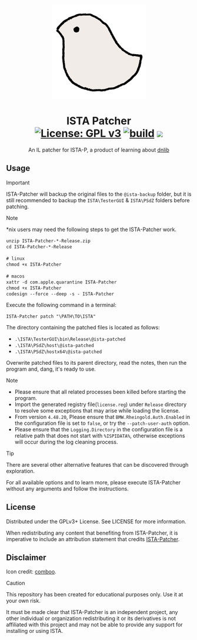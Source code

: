 <div align="center">
<img alt="LOGO" src="assets/patcher-icon.png" width="256" height="256" />

# ISTA Patcher <br/> [![License: GPL v3](https://img.shields.io/github/license/tautcony/ISTA-Patcher?style=flat-square)](https://www.gnu.org/licenses/gpl-3.0) [![build](https://img.shields.io/github/actions/workflow/status/tautcony/ISTA-Patcher/build.yml?style=flat-square)](https://github.com/tautcony/ISTA-Patcher/actions) [![](https://img.shields.io/github/downloads/tautcony/ISTA-Patcher/total.svg?style=flat-square)](https://github.com/tautcony/ISTA-Patcher/releases)

An IL patcher for ISTA-P, a product of learning about [dnlib](https://github.com/0xd4d/dnlib)

</div>

## Usage

> [!IMPORTANT]
> ISTA-Patcher will backup the original files to the `@ista-backup` folder, but it is still recommended to backup the `ISTA\TesterGUI` & `ISTA\PSdZ` folders before patching.

> [!NOTE]
> *nix users may need the following steps to get the ISTA-Patcher work.
> ```shell
> unzip ISTA-Patcher-*-Release.zip
> cd ISTA-Patcher-*-Release
> 
> # linux
> chmod +x ISTA-Patcher
> 
> # macos
> xattr -d com.apple.quarantine ISTA-Patcher
> chmod +x ISTA-Patcher
> codesign --force --deep -s - ISTA-Patcher
> ```

Execute the following command in a terminal:

```shell
ISTA-Patcher patch "\PATH\TO\ISTA"
```

The directory containing the patched files is located as follows:
- `.\ISTA\TesterGUI\bin\Release\@ista-patched`
- `.\ISTA\PSdZ\host\@ista-patched`
- `.\ISTA\PSdZ\hostx64\@ista-patched`

Overwrite patched files to its parent directory, read the notes, then run the program and, dang, it's ready to use.

> [!NOTE]
> - Please ensure that all related processes been killed before starting the program.
> - Import the generated registry file(`license.reg`) under `Release` directory to resolve some exceptions that may arise while loading the license.
> - From version `4.48.20`, Please ensure that `BMW.Rheingold.Auth.Enabled` in the configuration file is set to `false`, or try the `--patch-user-auth` option.
> - Please ensure that the `Logging.Directory` in the configuration file is a relative path that does not start with `%ISPIDATA%`, otherwise exceptions will occur during the log cleaning process.

> [!TIP]
> There are several other alternative features that can be discovered through exploration.
>
> For all available options and to learn more, please execute ISTA-Patcher without any arguments and follow the instructions.

## License

Distributed under the GPLv3+ License. See LICENSE for more information.

When redistributing any content that benefiting from ISTA-Patcher, it is imperative to include an attribution statement that credits [ISTA-Patcher](https://github.com/tautcony/ISTA-Patcher).

## Disclaimer

Icon credit: [comboo](https://twitter.com/comboo28).

> [!CAUTION]
> This repository has been created for educational purposes only. Use it at your own risk.
> 
> It must be made clear that ISTA-Patcher is an independent project, any other individual or organization redistributing it or its derivatives is not affiliated with this project and may not be able to provide any support for installing or using ISTA.

